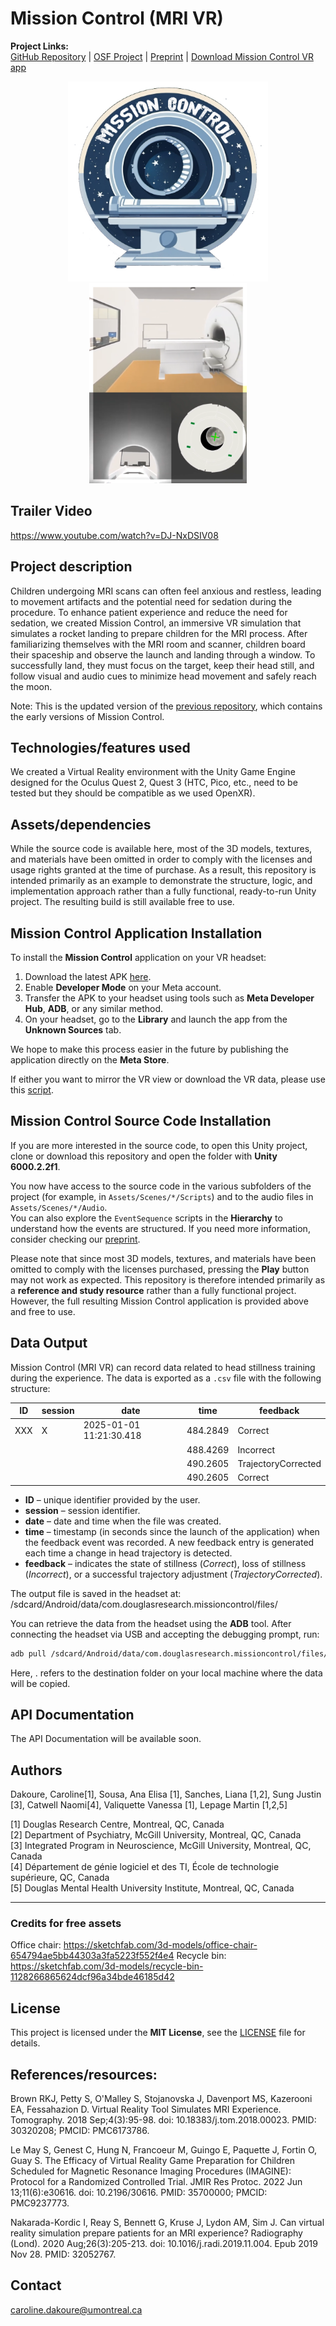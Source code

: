 # Mission Control (MRI VR)
**Project Links:**  
[GitHub Repository](https://github.com/CRISPGroup/Mission-Control-MRI-VR/) | [OSF Project](https://doi.org/10.17605/OSF.IO/NT4GX) | [Preprint](https://osf.io/preprints/psyarxiv/v8fhu_v1) | [Download Mission Control VR app](https://github.com/CRISPGroup/Mission-Control-MRI-VR/releases)

<div align="center">
<img height="320px" src="https://raw.githubusercontent.com/CRISPGroup/Mission-Control-MRI-VR/refs/heads/main/Submission/mission-control-logo.png">
    <img height="320px" src="https://raw.githubusercontent.com/CRISPGroup/Mission-Control-MRI-VR/refs/heads/main/Submission/MRIVR.png">
</div>

## Trailer Video
https://www.youtube.com/watch?v=DJ-NxDSIV08

## Project description
Children undergoing MRI scans can often feel anxious and restless, leading to movement artifacts and the potential need for sedation during the procedure. To enhance patient experience and reduce the need for sedation, we created Mission Control, an immersive VR simulation that simulates a rocket landing to prepare children for the MRI process. After familiarizing themselves with the MRI room and scanner, children board their spaceship and observe the launch and landing through a window. To successfully land, they must focus on the target, keep their head still, and follow visual and audio cues to minimize head movement and safely reach the moon.

Note: This is the updated version of the [previous repository](https://github.com/J-Scan/MRIExperience), which contains the early versions of Mission Control.

## Technologies/features used
We created a Virtual Reality environment with the Unity Game Engine designed for the Oculus Quest 2, Quest 3 (HTC, Pico, etc., need to be tested but they should be compatible as we used OpenXR).

## Assets/dependencies
While the source code is available here, most of the 3D models, textures, and materials have been omitted in order to comply with the licenses and usage rights granted at the time of purchase. As a result, this repository is intended primarily as an example to demonstrate the structure, logic, and implementation approach rather than a fully functional, ready-to-run Unity project. The resulting build is still available free to use.

## Mission Control Application Installation
To install the **Mission Control** application on your VR headset:

1. Download the latest APK [here](https://github.com/CRISPGroup/Mission-Control-MRI-VR/releases).
2. Enable **Developer Mode** on your Meta account.
3. Transfer the APK to your headset using tools such as **Meta Developer Hub**, **ADB**, or any similar method.
4. On your headset, go to the **Library** and launch the app from the **Unknown Sources** tab.

We hope to make this process easier in the future by publishing the application directly on the **Meta Store**.

If either you want to mirror the VR view or download the VR data, please use this [script](https://github.com/carodak/missioncontrol-view-mirrorer).

## Mission Control Source Code Installation
If you are more interested in the source code, to open this Unity project, clone or download this repository and open the folder with **Unity 6000.2.2f1**.

You now have access to the source code in the various subfolders of the project (for example, in `Assets/Scenes/*/Scripts`) and to the audio files in `Assets/Scenes/*/Audio`.  
You can also explore the `EventSequence` scripts in the **Hierarchy** to understand how the events are structured. If you need more information, consider checking our [preprint]().

Please note that since most 3D models, textures, and materials have been omitted to comply with the licenses purchased, pressing the **Play** button may not work as expected. This repository is therefore intended primarily as a **reference and study resource** rather than a fully functional project. However, the full resulting Mission Control application is provided above and free to use.

## Data Output

Mission Control (MRI VR) can record data related to head stillness training during the experience. The data is exported as a `.csv` file with the following structure:

| ID       | session  | date                      | time      | feedback             |
|----------|----------|--------------------------|-----------|----------------------|
| XXX | X  | 2025-01-01 11:21:30.418  | 484.2849  | Correct              |
|          |          |                          | 488.4269  | Incorrect            |
|          |          |                          | 490.2605  | TrajectoryCorrected  |
|          |          |                          | 490.2605  | Correct              |

- **ID** – unique identifier provided by the user.  
- **session** – session identifier.  
- **date** – date and time when the file was created.  
- **time** – timestamp (in seconds since the launch of the application) when the feedback event was recorded. A new feedback entry is generated each time a change in head trajectory is detected.  
- **feedback** – indicates the state of stillness (*Correct*), loss of stillness (*Incorrect*), or a successful trajectory adjustment (*TrajectoryCorrected*).

The output file is saved in the headset at:
/sdcard/Android/data/com.douglasresearch.missioncontrol/files/


You can retrieve the data from the headset using the **ADB** tool. After connecting the headset via USB and accepting the debugging prompt, run:

```bash
adb pull /sdcard/Android/data/com.douglasresearch.missioncontrol/files/ .
```

Here, . refers to the destination folder on your local machine where the data will be copied.


## API Documentation

The API Documentation will be available soon.

## Authors

Dakoure, Caroline[1], Sousa,  Ana Elisa [1], Sanches, Liana [1,2], Sung Justin [3], Catwell Naomi[4], Valiquette Vanessa [1], Lepage Martin [1,2,5]

[1] Douglas Research Centre, Montreal, QC, Canada  
[2] Department of Psychiatry, McGill University, Montreal, QC, Canada  
[3] Integrated Program in Neuroscience, McGill University, Montreal, QC, Canada  
[4] Département de génie logiciel et des TI, École de technologie supérieure, QC, Canada  
[5] Douglas Mental Health University Institute, Montreal, QC, Canada

---

### Credits for free assets
Office chair: https://sketchfab.com/3d-models/office-chair-654794ae5bb44303a3fa5223f552f4e4
Recycle bin: https://sketchfab.com/3d-models/recycle-bin-1128266865624dcf96a34bde46185d42


## License

This project is licensed under the **MIT License**, see the [LICENSE](./LICENSE.md) file for details.


## References/resources:

Brown RKJ, Petty S, O'Malley S, Stojanovska J, Davenport MS, Kazerooni EA, Fessahazion D. Virtual Reality Tool Simulates MRI Experience. Tomography. 2018 Sep;4(3):95-98. doi: 10.18383/j.tom.2018.00023. PMID: 30320208; PMCID: PMC6173786.

Le May S, Genest C, Hung N, Francoeur M, Guingo E, Paquette J, Fortin O, Guay S. The Efficacy of Virtual Reality Game Preparation for Children Scheduled for Magnetic Resonance Imaging Procedures (IMAGINE): Protocol for a Randomized Controlled Trial. JMIR Res Protoc. 2022 Jun 13;11(6):e30616. doi: 10.2196/30616. PMID: 35700000; PMCID: PMC9237773.

Nakarada-Kordic I, Reay S, Bennett G, Kruse J, Lydon AM, Sim J. Can virtual reality simulation prepare patients for an MRI experience? Radiography (Lond). 2020 Aug;26(3):205-213. doi: 10.1016/j.radi.2019.11.004. Epub 2019 Nov 28. PMID: 32052767.

## Contact
caroline.dakoure@umontreal.ca